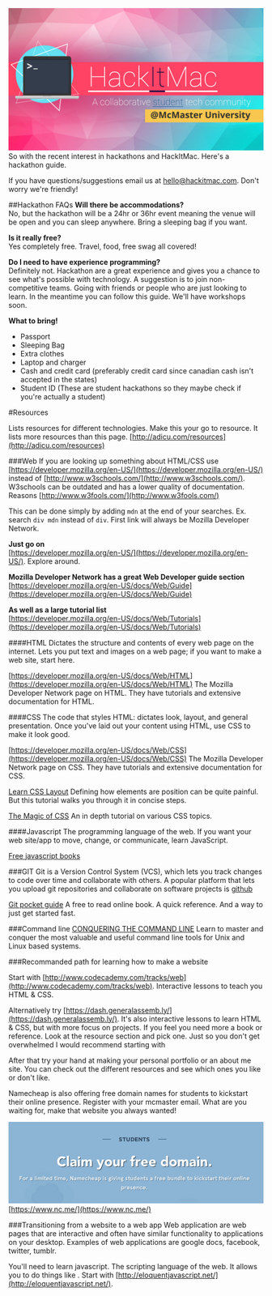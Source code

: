 ![hackitmac](img/hackitmac.jpg)
So with the recent interest in hackathons and HackItMac. Here's a hackathon guide.

If you have questions/suggestions email us at <hello@hackitmac.com>. Don't worry we're friendly!

##Hackathon FAQs
**Will there be accommodations?**  
No, but the hackathon will be a 24hr or 36hr event meaning the venue will be open and you can sleep anywhere. Bring a sleeping bag if you want.

**Is it really free?**  
Yes completely free. Travel, food, free swag all covered!

**Do I need to have experience programming?**  
Definitely not. Hackathon are a great experience and gives you a chance to see what's possible with technology. A suggestion is to join non-competitive teams. Going with friends or people who are just looking to learn. In the meantime you can follow this guide. We'll have workshops soon.

**What to bring!**

+ Passport
+ Sleeping Bag
+ Extra clothes
+ Laptop and charger
+ Cash and credit card (preferably credit card since canadian cash isn't accepted in the states)
+ Student ID (These are student hackathons so they maybe check if you're actually a student)

#Resources

Lists resources for different technologies. Make this your go to resource. It lists more resources than this page.
[http://adicu.com/resources](http://adicu.com/resources)

###Web
If you are looking up something about HTML/CSS use [https://developer.mozilla.org/en-US/](https://developer.mozilla.org/en-US/) instead of [http://www.w3schools.com/](http://www.w3schools.com/). W3schools can be outdated and has a lower quality of documentation. Reasons [http://www.w3fools.com/](http://www.w3fools.com/)

This can be done simply by adding `mdn` at the end of your searches. Ex. search `div mdn` instead of `div`. First link will always be Mozilla Developer Network.

**Just go on**  
[https://developer.mozilla.org/en-US/](https://developer.mozilla.org/en-US/). Explore around.

**Mozilla Developer Network has a great Web Developer guide section**  
[https://developer.mozilla.org/en-US/docs/Web/Guide](https://developer.mozilla.org/en-US/docs/Web/Guide)

**As well as a large tutorial list**  
[https://developer.mozilla.org/en-US/docs/Web/Tutorials](https://developer.mozilla.org/en-US/docs/Web/Tutorials)

####HTML
Dictates the structure and contents of every web page on the internet. Lets you put text and images on a web page; if you want to make a web site, start here.

[https://developer.mozilla.org/en-US/docs/Web/HTML](https://developer.mozilla.org/en-US/docs/Web/HTML)
The Mozilla Developer Network page on HTML. They have tutorials and extensive documentation for HTML.

####CSS
The code that styles HTML: dictates look, layout, and general presentation. Once you've laid out your content using HTML, use CSS to make it look good.

[https://developer.mozilla.org/en-US/docs/Web/CSS](https://developer.mozilla.org/en-US/docs/Web/CSS)
The Mozilla Developer Network page on CSS. They have tutorials and extensive documentation for CSS.

[Learn CSS Layout](http://learnlayout.com/)
Defining how elements are position can be quite painful. But this tutorial walks you through it in concise steps.

[The Magic of CSS](http://adamschwartz.co/magic-of-css/)
An in depth tutorial on various CSS topics.

####Javascript
The programming language of the web. If you want your web site/app to move, change, or communicate, learn JavaScript.

[Free javascript books](http://jsbooks.revolunet.com/)

###GIT
Git is a Version Control System (VCS), which lets you track changes to code over time and collaborate with others. A popular platform that lets you upload git repositories and collaborate on software projects is [github](https://github.com)

[Git pocket guide](http://chimera.labs.oreilly.com/books/1230000000561)
A free to read online book. A quick reference. And a way to just get started fast.

###Command line
[CONQUERING THE COMMAND LINE](http://conqueringthecommandline.com/)
Learn to master and conquer the most valuable and useful command line tools for Unix and Linux based systems.

###Recommanded path for learning how to make a website

Start with [http://www.codecademy.com/tracks/web](http://www.codecademy.com/tracks/web). Interactive lessons to teach you HTML & CSS.

Alternatively try [https://dash.generalassemb.ly/](https://dash.generalassemb.ly/). It's also interactive lessons to learn HTML & CSS, but with more focus on projects. If you feel you need more a book or reference. Look at the resource section and pick one. Just so you don't get overwhelmed I would recommend starting with 

After that try your hand at making your personal portfolio or an about me site. You can check out the different resources and see which ones you like or don't like.

Namecheap is also offering free domain names for students to kickstart their online presence. Register with your mcmaster email. What are you waiting for, make that website you always wanted!

![namecheap free domain](img/namecheap_free_domain.png)
[https://www.nc.me/](https://www.nc.me/)

###Transitioning from a website to a web app
Web application are web pages that are interactive and often have similar functionality to applications on your desktop. Examples of web applications are google docs, facebook, twitter, tumblr.

You'll need to learn javascript. The scripting language of the web. It allows you to do things like . Start with [http://eloquentjavascript.net/](http://eloquentjavascript.net/).

